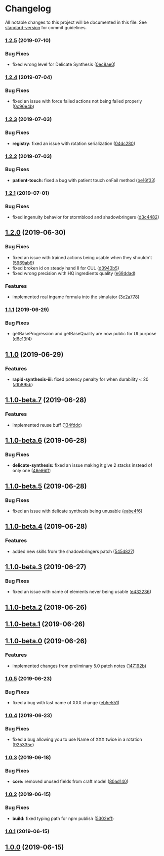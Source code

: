 # Changelog

All notable changes to this project will be documented in this file. See [standard-version](https://github.com/conventional-changelog/standard-version) for commit guidelines.

### [1.2.5](https://github.com/ffxiv-teamcraft/simulator/compare/v1.2.4...v1.2.5) (2019-07-10)


### Bug Fixes

* fixed wrong level for Delicate Synthesis ([0ec8ae0](https://github.com/ffxiv-teamcraft/simulator/commit/0ec8ae0))



### [1.2.4](https://github.com/ffxiv-teamcraft/simulator/compare/v1.2.3...v1.2.4) (2019-07-04)


### Bug Fixes

* fixed an issue with force failed actions not being failed properly ([0c96e4b](https://github.com/ffxiv-teamcraft/simulator/commit/0c96e4b))



### [1.2.3](https://github.com/ffxiv-teamcraft/simulator/compare/v1.2.2...v1.2.3) (2019-07-03)


### Bug Fixes

* **registry:** fixed an issue with rotation serialization ([04dc280](https://github.com/ffxiv-teamcraft/simulator/commit/04dc280))



### [1.2.2](https://github.com/ffxiv-teamcraft/simulator/compare/v1.2.1...v1.2.2) (2019-07-03)


### Bug Fixes

* **patient-touch:** fixed a bug with patient touch onFail method ([be16f33](https://github.com/ffxiv-teamcraft/simulator/commit/be16f33))



### [1.2.1](https://github.com/ffxiv-teamcraft/simulator/compare/v1.2.0...v1.2.1) (2019-07-01)


### Bug Fixes

* fixed ingenuity behavior for stormblood and shadowbringers ([d3c4482](https://github.com/ffxiv-teamcraft/simulator/commit/d3c4482))



## [1.2.0](https://github.com/ffxiv-teamcraft/simulator/compare/v1.1.1...v1.2.0) (2019-06-30)


### Bug Fixes

* fixed an issue with trained actions being usable when they shouldn't ([5969ab9](https://github.com/ffxiv-teamcraft/simulator/commit/5969ab9))
* fixed broken id on steady hand II for CUL ([d3943b5](https://github.com/ffxiv-teamcraft/simulator/commit/d3943b5))
* fixed wrong precision with HQ ingredients quality ([e68ddad](https://github.com/ffxiv-teamcraft/simulator/commit/e68ddad))


### Features

* implemented real ingame formula into the simulator ([3e2a778](https://github.com/ffxiv-teamcraft/simulator/commit/3e2a778))



### [1.1.1](https://github.com/ffxiv-teamcraft/simulator/compare/v1.1.0...v1.1.1) (2019-06-29)


### Bug Fixes

* getBaseProgression and getBaseQuality are now public for UI purpose ([d6c13f4](https://github.com/ffxiv-teamcraft/simulator/commit/d6c13f4))



## [1.1.0](https://github.com/ffxiv-teamcraft/simulator/compare/v1.1.0-beta.7...v1.1.0) (2019-06-29)


### Features

* **rapid-synthesis-iii:** fixed potency penalty for when durability < 20 ([a1b895b](https://github.com/ffxiv-teamcraft/simulator/commit/a1b895b))



## [1.1.0-beta.7](https://github.com/ffxiv-teamcraft/simulator/compare/v1.1.0-beta.6...v1.1.0-beta.7) (2019-06-28)


### Features

* implemented reuse buff ([134fddc](https://github.com/ffxiv-teamcraft/simulator/commit/134fddc))



## [1.1.0-beta.6](https://github.com/ffxiv-teamcraft/simulator/compare/v1.1.0-beta.5...v1.1.0-beta.6) (2019-06-28)


### Bug Fixes

* **delicate-synthesis:** fixed an issue making it give 2 stacks instead of only one ([48e96ff](https://github.com/ffxiv-teamcraft/simulator/commit/48e96ff))



## [1.1.0-beta.5](https://github.com/ffxiv-teamcraft/simulator/compare/v1.1.0-beta.4...v1.1.0-beta.5) (2019-06-28)


### Bug Fixes

* fixed an issue with delicate synthesis being unusable ([eabe4f6](https://github.com/ffxiv-teamcraft/simulator/commit/eabe4f6))



## [1.1.0-beta.4](https://github.com/ffxiv-teamcraft/simulator/compare/v1.1.0-beta.3...v1.1.0-beta.4) (2019-06-28)


### Features

* added new skills from the shadowbringers patch ([545d827](https://github.com/ffxiv-teamcraft/simulator/commit/545d827))



## [1.1.0-beta.3](https://github.com/ffxiv-teamcraft/simulator/compare/v1.1.0-beta.2...v1.1.0-beta.3) (2019-06-27)


### Bug Fixes

* fixed an issue with name of elements never being usable ([e432236](https://github.com/ffxiv-teamcraft/simulator/commit/e432236))



## [1.1.0-beta.2](https://github.com/ffxiv-teamcraft/simulator/compare/v1.1.0-beta.1...v1.1.0-beta.2) (2019-06-26)



## [1.1.0-beta.1](https://github.com/ffxiv-teamcraft/simulator/compare/v1.1.0-beta.0...v1.1.0-beta.1) (2019-06-26)



## [1.1.0-beta.0](https://github.com/ffxiv-teamcraft/simulator/compare/v1.0.5...v1.1.0-beta.0) (2019-06-26)


### Features

* implemented changes from preliminary 5.0 patch notes ([147192b](https://github.com/ffxiv-teamcraft/simulator/commit/147192b))



### [1.0.5](https://github.com/ffxiv-teamcraft/simulator/compare/v1.0.4...v1.0.5) (2019-06-23)


### Bug Fixes

* fixed a bug with last name of XXX change ([eb5e551](https://github.com/ffxiv-teamcraft/simulator/commit/eb5e551))



### [1.0.4](https://github.com/ffxiv-teamcraft/simulator/compare/v1.0.3...v1.0.4) (2019-06-23)


### Bug Fixes

* fixed a bug allowing you to use Name of XXX twice in a rotation ([925335e](https://github.com/ffxiv-teamcraft/simulator/commit/925335e))



### [1.0.3](https://github.com/ffxiv-teamcraft/simulator/compare/v1.0.2...v1.0.3) (2019-06-18)


### Bug Fixes

* **core:** removed unused fields from craft model ([80ad140](https://github.com/ffxiv-teamcraft/simulator/commit/80ad140))



### [1.0.2](https://github.com/ffxiv-teamcraft/simulator/compare/v1.0.1...v1.0.2) (2019-06-15)


### Bug Fixes

* **build:** fixed typing path for npm publish ([5302eff](https://github.com/ffxiv-teamcraft/simulator/commit/5302eff))



### [1.0.1](https://github.com/ffxiv-teamcraft/simulator/compare/v1.0.0...v1.0.1) (2019-06-15)



## [1.0.0](https://github.com/ffxiv-teamcraft/simulator/compare/v0.0.2...v1.0.0) (2019-06-15)
